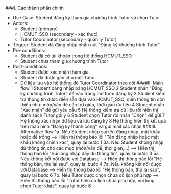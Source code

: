 ###I. Các thành phần chính
- Use Case: Student đăng ký tham gia chương trình Tutor và chọn Tutor
- Actors:
  + Student (primary)
  + HCMUT_SSO (secondary - xác thực)
  + Tutor Coordinator (secondary - quản lý Tutor)
- Trigger: Student đã đăng nhập nhấn nút "Đăng ký chương trình Tutor"
- Pre-conditions:
  + Student đã có tài khoản trong hệ thống HCMUT_SSO
  + Student chưa tham gia chương trình Tutor
- Post-conditions:
  + Student được xác nhận tham gia
  + Student đã được gán cho một Tutor
  + Dữ liệu lưu vào hệ thống đẻ Tutor Coordinator theo dõi
####II. Main flow
1 Student đăng nhập bằng HCMUT_SSO
2 Student nhấn "Đăng ký chương trình Tutor" để vào trang mở form đăng ký
3 Student kiểm tra thông tin được điền sẵn dựa vào HCMUT_SSO, điền thông tin còn thiếu như: môn/vấn đề cần trợ giúp, thời gian ưu tiên
4 Student nhấn "Xác nhận" để gửi yêu cầu
5 Hệ thống kiểm tra dữ liệu rồi hiển thị danh sách Tutor gợi ý
6 Student chọn Tutor rồi nhấn "Chọn" để gửi
7 Hệ thống xác nhận dữ liệu và lưu đăng ký
8 Hệ thống hiển thị kết quả trên màn hình "Đăng ký thành công" và gửi mail xác nhận
###III. Alternative flow
1a. Nếu Student nhập sai tên đăng nhập, mật khẩu hoặc để trống --> Hiển thị thông báo lỗi "Tên đăng nhập hoặc mật khẩu không chính xác", quay lại bước 1
3a. Nếu Student không nhập đủ thông tin cho các mục (môn/vấn đề, thời gian,...) --> Hiển thị thông báo lỗi "Vui lòng nhập đầy đủ thông tin", quay lại bước 3
5a. Nếu không kết nối được với Database --> Hiển thị thông báo lỗi "Hệ thống bận, thử lại sau", quay lại bước 4
7a. Nếu không kết nối được với Database --> Hiển thị thông báo lỗi "Hệ thống bận, thử lại sau", quay lại bước 6
7b. Nếu Tutor được chọn chưa có lịch phù hợp --> Hiển thị thông báo lỗi "Tutor hiện có lịch chưa phù hợp, vui lòng chọn Tutor khác", quay lại bước 6
